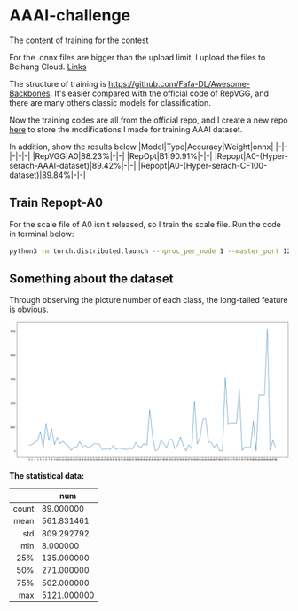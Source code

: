 # AAAI-challenge
The content of training for the contest

For the .onnx files are bigger than the upload limit, I upload the files to Beihang Cloud. [Links](https://bhpan.buaa.edu.cn:443/link/B1A7ECE0C3F03ADDED6FF56F3A7A1897)

The structure of training is https://github.com/Fafa-DL/Awesome-Backbones. It's easier compared with the official code of RepVGG, and there are many others classic models for classification.

Now the training codes are all from the official repo, and I create a new repo [here](https://github.com/qhy991/AAAI) to store the modifications I made for training AAAI dataset.

In addition, show the results below
|Model|Type|Accuracy|Weight|onnx|
|-|-|-|-|-|
|RepVGG|A0|88.23%|-|-|
|RepOpt|B1|90.91%|-|-|
|Repopt|A0-(Hyper-serach-AAAI-dataset)|89.42%|-|-|
|Repopt|A0-(Hyper-serach-CF100-dataset)|89.84%|-|-|


## Train Repopt-A0
For the scale file of A0 isn't released, so I train the scale file. Run the code in terminal below:
```sh
python3 -m torch.distributed.launch --nproc_per_node 1 --master_port 12349 main_repopt.py --data-path /data/AAAI/Awesome-Backbones/datasets --arch RepOpt-VGG-A0-hs --batch-size 32 --tag search --opts TRAIN.EPOCHS 240 TRAIN.BASE_LR 0.1 TRAIN.WEIGHT_DECAY 4e-5 TRAIN.WARMUP_EPOCHS 10 MODEL.LABEL_SMOOTHING 0.1 DATA.DATASET imagenet 
```

## Something about the dataset

Through observing the picture number of each class, the long-tailed feature is obvious.

![the distribution of the dataset](./pic/the_dist_of_the_dataset.png)

**The statistical data:**

|       | num         |
| ----: | ----------- |
| count | 89.000000   |
|  mean | 561.831461  |
|   std | 809.292792  |
|   min | 8.000000    |
|   25% | 135.000000  |
|   50% | 271.000000  |
|   75% | 502.000000  |
|   max | 5121.000000 |

